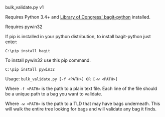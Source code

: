 bulk_validate.py v1

Requires Python 3.4+ and [Library of Congress' bagit-python](https://github.com/LibraryOfCongress/bagit-python) installed.

Requires pywin32

If pip is installed in your python distribution, to install bagit-python just enter: 

`C:\pip install bagit`

To install pywin32 use this pip command.

`C:\pip install pywin32`

Usage: `bulk_validate.py [-f <PATH>] OR [-w <PATH>]`
    
Where `-f <PATH>` is the path to a plain text file. 
Each line of the file should be a unique path to a bag you want to validate.

Where `-w <PATH>` is the path to a TLD that may have bags underneath. 
This will walk the entire tree looking for bags and will validate any bag it finds.